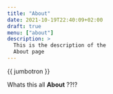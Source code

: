 ```yaml
---
title: "About"
date: 2021-10-19T22:40:09+02:00
draft: true
menu: ["about"]
description: >
  This is the description of the
  About page
---
```



{{ jumbotron }}

Whats this all **About** ??!?